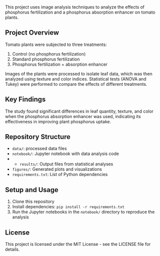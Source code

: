 This project uses image analysis techniques to analyze the effects of phosphorus fertilization and a phosphorus absorption enhancer on tomato plants.

## Project Overview

Tomato plants were subjected to three treatments:
1. Control (no phosphorus fertilization)
2. Standard phosphorus fertilization
3. Phosphorus fertilization + absorption enhancer

Images of the plants were processed to isolate leaf data, which was then analyzed using texture and color indices. Statistical tests (ANOVA and Tukey) were performed to compare the effects of different treatments.

## Key Findings

The study found significant differences in leaf quantity, texture, and color when the phosphorus absorption enhancer was used, indicating its effectiveness in improving plant phosphorus uptake.

## Repository Structure

- `data/`: processed data files
- `notebook/`: Jupyter notebook with data analysis code
- - `results/`: Output files from statistical analyses
- `figures/`: Generated plots and visualizations
- `requirements.txt`: List of Python dependencies

## Setup and Usage

1. Clone this repository
2. Install dependencies: `pip install -r requirements.txt`
3. Run the Jupyter notebooks in the `notebook/` directory to reproduce the analysis

## License

This project is licensed under the MIT License - see the LICENSE file for details.
